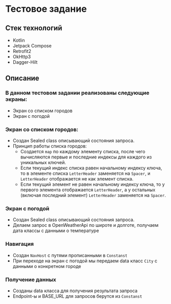 # Тестовое задание

## Стек технологий
- Kotlin
- Jetpack Compose
- Retrofit2
- OkHttp3
- Dagger-Hilt

## Описание

### В данном тестовом задании реализованы следующие экраны:

- Экран со списком городов
- Экран с погодой

### Экран со списком городов:

- Создан Sealed class описывающий состояния запроса.
- Принцип работы списка городов:
  - Создается `map` по каждому элементу списка, после чего вычисляются первые и последние индексы для каждого из уникальных ключей.
  - Если текущий индекс списка равен начальному индексу ключа, то в элементе списка `LetterHeader` заменяется на `Spacer`, и `LetterHeader` отображается не как элемент списка.
  - Если текущий элемент не равен начальному индексу ключа, то у первого элемента отображается `LetterHeader`, а у остальных (включая последний элемент) `LetterHeader` заменяется на `Spacer`.

### Экран с погодой

- Создан Sealed class описывающий состояния запроса.
- Делаем запрос в OpenWeatherApi по широте и долготе, получаем дата классы с данными о температуре

### Навигация

- Создан `NavHost` с путями прописанными в `Constanst`
- При переходе на экран с погодой мы передаем data класс `City` с данными о конкретном городе

### Получение данных

- Созданы data класса для получения результата запроса
- Endpoint-ы и BASE_URL для запросов берутся из `Constanst`
